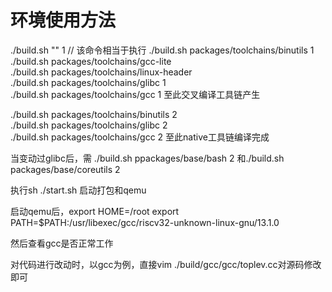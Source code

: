 # 环境使用方法

./build.sh "" 1      // 该命令相当于执行 ./build.sh  packages/toolchains/binutils  1                                                                                      								    
                                        ./build.sh  packages/toolchains/gcc-lite  								    								    
                                        ./build.sh  packages/toolchains/linux-header 								    								    
                                        ./build.sh  packages/toolchains/glibc 1                                                                                								    
                                        ./build.sh  packages/toolchains/gcc 1   至此交叉编译工具链产生

./build.sh  packages/toolchains/binutils	2                                                                                                                                     
./build.sh  packages/toolchains/glibc 2                                                                                                                                                               
./build.sh  packages/toolchains/gcc 2      至此native工具链编译完成

当变动过glibc后，需 ./build.sh ppackages/base/bash 2   和./build.sh packages/base/coreutils 2

执行sh ./start.sh 启动打包和qemu

启动qemu后，export HOME=/root     export PATH=$PATH:/usr/libexec/gcc/riscv32-unknown-linux-gnu/13.1.0

然后查看gcc是否正常工作

对代码进行改动时，以gcc为例，直接vim ./build/gcc/gcc/toplev.cc对源码修改即可
